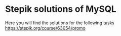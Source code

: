 # Stepik solutions of MySQL

Here you will find the solutions for the following tasks https://stepik.org/course/63054/promo